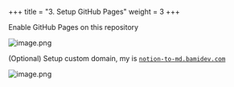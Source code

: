 +++
title = "3. Setup GitHub Pages"
weight = 3
+++


Enable GitHub Pages on this repository


![image.png](/images/004-iv-level-3-notion-to-hugo-relearn-on-github-pages/18-681043-image.png)


(Optional) Setup custom domain, my is [`notion-to-md.bamidev.com`](http://notion-to-md.bamidev.com/)


![image.png](/images/004-iv-level-3-notion-to-hugo-relearn-on-github-pages/18-591373-image.png)


